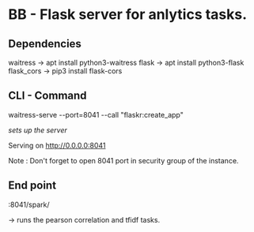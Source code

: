 # BB - Flask server for anlytics tasks.

## Dependencies 
waitress -> apt install python3-waitress
flask -> apt install python3-flask 
flask_cors -> pip3 install flask-cors

## CLI - Command 
waitress-serve --port=8041 --call "flaskr:create_app"


*sets up the server* 


Serving on http://0.0.0.0:8041


Note : Don't forget to open 8041 port in security group of the instance.


## End point 
<ip>:8041/spark/


-> runs the pearson correlation and tfidf tasks.


